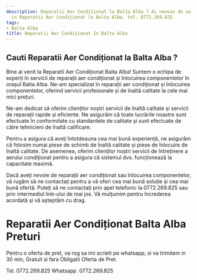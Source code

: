 ```yaml
---
description: Reparatii Aer Condiționat la Balta Alba ? Ai nevoie de un profesionist
  in Reparatii Aer Condiționat la Balta Alba. tel. 0772.269.825
tags:
- Balta Alba
title: Reparatii Aer Condiționat In Balta Alba
---
```



## Cauti Reparatii Aer Condiționat la Balta Alba ?

Bine ai venit la Reparatii Aer Condiționat Balta Alba! Suntem o echipa de experți în servicii de reparații aer condiționat și înlocuirea componentelor în orașul Balta Alba. Ne-am specializat în reparații aer condiționat și înlocuirea componentelor, oferind servicii profesionale și de înaltă calitate la cele mai mici prețuri.

Ne-am dedicat să oferim clienților noștri servicii de înaltă calitate și servicii de reparații rapide și eficiente. Ne asigurăm că toate lucrările noastre sunt efectuate în conformitate cu standardele de calitate și sunt efectuate de către tehnicieni de înaltă calificare.

Pentru a asigura că aveți întotdeauna cea mai bună experiență, ne asigurăm că folosim numai piese de schimb de înaltă calitate și piese de înlocuire de înaltă calitate. De asemenea, oferim clienților noștri servicii de întreținere a aerului condiționat pentru a asigura că sistemul dvs. funcționează la capacitate maximă.

Dacă aveți nevoie de reparații aer condiționat sau înlocuirea componentelor, vă rugăm să ne contactați pentru a vă oferi cea mai bună soluție și cea mai bună ofertă. Puteți să ne contactați prin apel telefonic la 0772.269.825 sau prin intermediul link-ului de mai jos. Vă mulțumim pentru încrederea acordată și vă așteptăm cu drag.

# Reparatii Aer Condiționat Balta Alba Preturi
Pentru o oferta de pret, va rog sa imi scrieti pe whatsapp, si va trimitem in 30 min, Gratuit si fara Obligatii Oferta de Pret.

Tel. 0772.269.825
Whatsapp. 0772.269.825